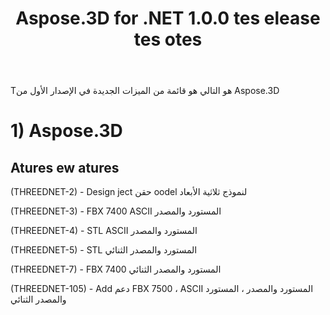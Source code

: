 ﻿---
title: Aspose.3D for .NET 1.0.0 tes elease tes otes
type: docs
weight: 30
url: /ar/net/aspose-3d-for-net-1-0-0-release-notes/
---
Tهو التالي هو قائمة من الميزات الجديدة في الإصدار الأول من Aspose.3D
# **1) Aspose.3D**
## **Atures ew atures**
(THREEDNET-2) - Design ject حقن oodel لنموذج ثلاثية الأبعاد

(THREEDNET-3) - FBX 7400 ASCII المستورد والمصدر

(THREEDNET-4) - STL ASCII المستورد والمصدر

(THREEDNET-5) - STL المستورد والمصدر الثنائي

(THREEDNET-7) - FBX 7400 المستورد والمصدر الثنائي

(THREEDNET-105) - Add دعم FBX 7500 ، ASCII المستورد والمصدر ، المستورد والمصدر الثنائي
